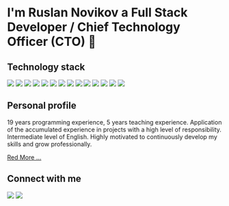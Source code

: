 # I'm Ruslan Novikov a Full Stack Developer / Chief Technology Officer (CTO) 👋

## Technology stack 
<a href='https://t.me/nofikoff'><img src="https://img.shields.io/badge/javascript%20-%23323330.svg?&style=for-the-badge&logo=javascript&logoColor=%23F7DF1E"></a> <a href='https://t.me/nofikoff'><img src="https://img.shields.io/badge/node.js%20-%2343853D.svg?&style=for-the-badge&logo=node.js&logoColor=white"></a> <a href='https://t.me/nofikoff'><img src="https://img.shields.io/badge/typescript%20-%23007ACC.svg?&style=for-the-badge&logo=typescript&logoColor=white"></a> <a href='https://t.me/nofikoff'><img src="https://img.shields.io/badge/react%20-%2320232a.svg?&style=for-the-badge&logo=react&logoColor=%2361DAFB"></a> <a href='https://t.me/nofikoff'><img src="https://img.shields.io/badge/php-%23777BB4.svg?&style=for-the-badge&logo=php&logoColor=white"></a> <a href='https://t.me/nofikoff'><img src="https://img.shields.io/badge/symfony-%23777BB4.svg?&style=for-the-badge&logo=symfony&logoColor=white"></a> <a href='https://t.me/nofikoff'><img src="https://img.shields.io/badge/laravel-%23777BB4.svg?&style=for-the-badge&logo=laravel&logoColor=white"></a> <a href='https://t.me/nofikoff'><img src="https://img.shields.io/badge/yii2-%23777BB4.svg?&style=for-the-badge&logo=yii2&logoColor=white"></a> <a href='https://t.me/nofikoff'><img src="https://img.shields.io/badge/go-%2300ADD8.svg?&style=for-the-badge&logo=go&logoColor=white"></a> <a href='https://t.me/nofikoff'><img src="https://img.shields.io/badge/mysql-%2300f.svg?&style=for-the-badge&logo=mysql&logoColor=white"></a> <a href='https://t.me/nofikoff'><img src="https://img.shields.io/badge/heroku%20-430098.svg?&style=for-the-badge&logo=heroku&logoColor=white"></a> <a href='https://t.me/nofikoff'><img src="https://img.shields.io/badge/Ubuntu-%23232F3E?logo=ubuntu&logoColor=white&style=for-the-badge" /></a> <a href='https://t.me/nofikoff'><img src="https://img.shields.io/badge/Amazon%20AWS-%23232F3E?logo=amazon-aws&logoColor=white&style=for-the-badge" /></a> <a href='https://t.me/nofikoff'><img src="https://img.shields.io/badge/shell_script%20-%23121011.svg?&style=for-the-badge&logo=gnu-bash&logoColor=white" /></a>

## Personal profile
19 years programming experience, 5 years teaching experience.
Application of the accumulated experience in projects with a high level of responsibility. 
Intermediate level of English.
Highly motivated to continuously develop my skills and grow professionally. 

<a href='https://Novikov.ua/about'>Red More ...</a>

## Connect with me 
<a href='https://www.linkedin.com/in/terminovo/'><img src="https://img.shields.io/badge/linkedin-%230077B5.svg?&style=for-the-badge&logo=linkedin&logoColor=white" /></a> <a href='https://t.me/nofikoff'><img src="https://img.shields.io/badge/telegram-D14836?color=2CA5E0&style=for-the-badge&logo=telegram&logoColor=white" /></a>









